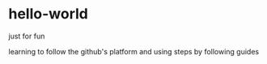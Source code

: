 # hello-world
just for fun

learning to follow the github's platform and using steps by following guides
